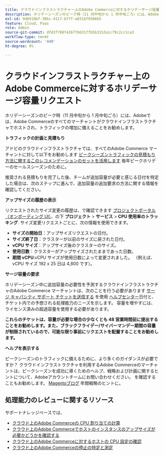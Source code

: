 ```yaml
---
title: クラウドインフラストラクチャー上のAdobe Commerceに対するホリデーサージ容量リクエスト
description: ホリデーシーズンのピーク時（11 月中旬から 1 月中旬ごろ）には、Adobeでは、Adobe Commerceのすべてのマーチャントがクラウドインフラストラクチャでホストされ、トラフィックの増加に備えることをお勧めします。
exl-id: 9d6910bf-30bc-4117-bf7f-a0316f9506b5
feature: Cloud, Paas
role: Admin
source-git-commit: dfd3f788f42677b631ffb5b3153a1c79c2cc1ca3
workflow-type: tm+mt
source-wordcount: '449'
ht-degree: 0%

---
```


# クラウドインフラストラクチャー上のAdobe Commerceに対するホリデーサージ容量リクエスト

ホリデーシーズンのピーク時（11 月中旬から 1 月中旬ごろ）には、Adobeでは、Adobe Commerceのすべてのマーチャントがクラウドインフラストラクチャでホストされ、トラフィックの増加に備えることをお勧めします。

**トラフィックの計画と見積もり**

アドビのクラウドインフラストラクチャでは、すべてのAdobe Commerce マーチャントに対して以下をお勧めします [ピークシーズントラフィックの見積もり方法に関するこのレコメンデーションのセットを活用します](https://business.adobe.com/blog/how-to/the-5-ps-of-peak-season-performance-a-guide-to-preparing-your-infrastructure-for-high-traffic) 毎年ピークホリデーのセールスシーズンのために。

推奨される見積もりを完了した後、チームが追加容量が必要と感じる日付を特定した場合は、次のステップに進んで、追加容量の追加要求の方法に関する情報を確認してください。

**アップサイズの履歴の表示**

リクエストされたサイズ変更の履歴は、で確認できます [プロジェクトポータル（オンボーディング UI）](https://devdocs.magento.com/cloud/onboarding/onboarding-tasks.html)、の下 **プロジェクト** > **サービス** > **CPU 使用率のトラッキング**.
サイズ変更リクエストごとに、次の情報を使用できます。

* **サイズの開始日**：アップサイズリクエストの日付。
* **サイズ終了日**：クラスターが以前のサイズに戻された日付。
* **vCPU サイズ**：アップサイズ後のクラスターのサイズ。
* **使用日数**：クラスターがアップサイズされたままであった日数。
* **期間 vCPU**:vCPU サイズが使用日数によって変更されました。 （例えば、vCPU サイズ 192 x 25 日は 4,800 です）。

**サージ容量の要求**

ホリデーシーズン中に追加容量の必要性を予測するクラウドインフラストラクチャのAdobe Commerce マーチャントは、次のことを行う必要があります [サージ キャパシティ サポート チケットを送信する](https://experienceleague.adobe.com/docs/commerce-knowledge-base/kb/how-to/how-to-request-temporary-magento-upsize.html) を使用 [ヘルプセンター](/help/overview.md)日付と、チケット内での予想される処理能力のニーズを示します。 容量を増やすには、ライセンス済みの超過容量を使用する必要があります。

**これらのチケットは、容量が必要な場合の少なくとも 48 営業時間前に提出することをお勧めします。また、ブラックフライデー/サイバーマンデー期間の容量が制限されているので、可能な限り事前にリクエストを配置することをお勧めします。**


**ヘルプを表示する**

ピークシーズンのトラフィックに備えるために、より多くのガイダンスが必要ですか？ クラウドインフラストラクチャを利用するAdobe Commerceのマーチャントは、ピークシーズンを成功に導くためのヘルプ、戦略および計画に関するヒントについて、Adobeアカウントチームにお問い合わせください。 を確認することもお勧めします。 [Magentoブログ](https://magento.com/blog) 年間戦略のヒントに。

## 処理能力のレビューに関するリソース

サポートナレッジベースでは、

* [クラウド上のAdobe Commerceの CPU 割り当ての計算](https://experienceleague.adobe.com/docs/commerce-knowledge-base/kb/how-to/magento-commerce-cloud-cpu-allocation-calculation.html)
* [クラウド上のAdobe Commerceでホストのインスタンスのアップサイズが必要かどうかを確認する](https://experienceleague.adobe.com/docs/commerce-knowledge-base/kb/how-to/magento-commerce-cloud-check-if-upsize-for-hosts-instances-is-needed.html)
* [クラウド上のAdobe Commerceに対するホストの CPU 設定の確認](https://experienceleague.adobe.com/docs/commerce-knowledge-base/kb/how-to/magento-commerce-cloud-check-hosts-cpu-configuration.html)
* [クラウド上のAdobe Commerceの停止の特定と測定](https://experienceleague.adobe.com/docs/commerce-knowledge-base/kb/how-to/how-to-identify-outages.html)
